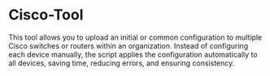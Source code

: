 # Cisco-Tool
This tool allows you to upload an initial or common configuration to multiple Cisco switches or routers within an organization. Instead of configuring each device manually, the script applies the configuration automatically to all devices, saving time, reducing errors, and ensuring consistency.
